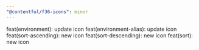 ```yaml
---
"@contentful/f36-icons": minor
---
```


feat(environment): update icon
feat(environment-alias): update icon
feat(sort-ascending): new icon
feat(sort-descending): new icon
feat(sort): new icon
